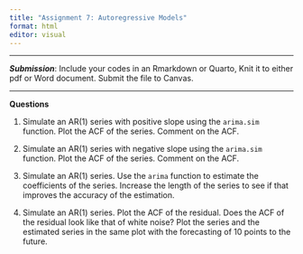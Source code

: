 ```yaml
---
title: "Assignment 7: Autoregressive Models"
format: html
editor: visual
---
```



------------------------------------------------------------------------

***Submission***: Include your codes in an Rmarkdown or Quarto, Knit it to either pdf or Word document. Submit the file to Canvas.





------------------------------------------------------------------------

**Questions**

1. Simulate an AR(1) series with positive slope  using the `arima.sim` function. Plot the ACF of the series.  Comment on the ACF. 

2. Simulate an AR(1) series with negative slope  using the `arima.sim` function. Plot the ACF of the series.  Comment on the ACF. 

3. Simulate an AR(1) series.  Use the `arima` function to estimate the coefficients of the series.  Increase the length of the series to see if that improves the accuracy of the estimation.  

4. Simulate an AR(1) series. Plot the ACF of the residual.  Does the ACF of the residual look like that of white noise?  Plot the series and the estimated series in the same plot with the forecasting of 10 points to the future. 

